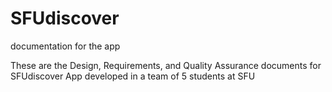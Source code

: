 # SFUdiscover
documentation for the app

These are the Design, Requirements, and Quality Assurance documents for SFUdiscover App developed in a team of 5 students at SFU
